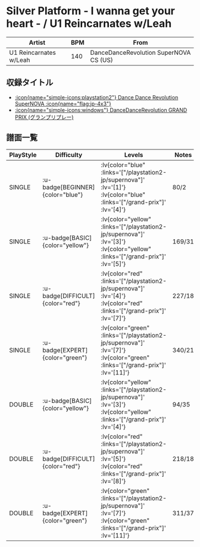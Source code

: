 # Silver Platform - I wanna get your heart - / U1 Reincarnates w/Leah

|Artist|BPM|From|
|------|---|----|
|U1 Reincarnates w/Leah|140|DanceDanceRevolution SuperNOVA CS (US)|

## 収録タイトル

- [ :icon{name="simple-icons:playstation2"} Dance Dance Revolution SuperNOVA :icon{name="flag:jp-4x3"} ](/playstation2-jp/supernova)
- [ :icon{name="simple-icons:windows"} DanceDanceRevolution GRAND PRIX (グランプリプレー)](/grand-prix)

## 譜面一覧

|PlayStyle|Difficulty|Levels|Notes|Movie|
|---------|----------|------|-----|-----|
|SINGLE| :u-badge[BEGINNER]{color="blue"} | :lv{color="blue" :links='["/playstation2-jp/supernova"]' :lv='[1]'}  :lv{color="blue" :links='["/grand-prix"]' :lv='[4]'} |80/2||
|SINGLE| :u-badge[BASIC]{color="yellow"} | :lv{color="yellow" :links='["/playstation2-jp/supernova"]' :lv='[3]'}  :lv{color="yellow" :links='["/grand-prix"]' :lv='[5]'} |169/31||
|SINGLE| :u-badge[DIFFICULT]{color="red"} | :lv{color="red" :links='["/playstation2-jp/supernova"]' :lv='[4]'}  :lv{color="red" :links='["/grand-prix"]' :lv='[7]'} |227/18||
|SINGLE| :u-badge[EXPERT]{color="green"} | :lv{color="green" :links='["/playstation2-jp/supernova"]' :lv='[7]'}  :lv{color="green" :links='["/grand-prix"]' :lv='[11]'} |340/21||
|DOUBLE| :u-badge[BASIC]{color="yellow"} | :lv{color="yellow" :links='["/playstation2-jp/supernova"]' :lv='[3]'}  :lv{color="yellow" :links='["/grand-prix"]' :lv='[4]'} |94/35||
|DOUBLE| :u-badge[DIFFICULT]{color="red"} | :lv{color="red" :links='["/playstation2-jp/supernova"]' :lv='[5]'}  :lv{color="red" :links='["/grand-prix"]' :lv='[8]'} |218/18||
|DOUBLE| :u-badge[EXPERT]{color="green"} | :lv{color="green" :links='["/playstation2-jp/supernova"]' :lv='[7]'}  :lv{color="green" :links='["/grand-prix"]' :lv='[11]'} |311/37||
